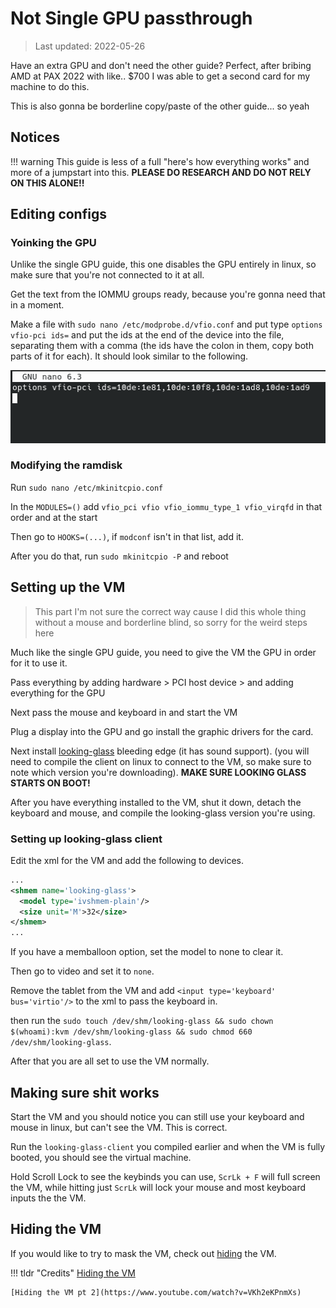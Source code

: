 # Not Single GPU passthrough
> Last updated: 2022-05-26

Have an extra GPU and don't need the other guide? Perfect, after bribing AMD at PAX 2022 with like.. $700 I was able to get a second card for my machine to do this.

This is also gonna be borderline copy/paste of the other guide... so yeah

## Notices
!!! warning
    This guide is less of a full "here's how everything works" and more of a jumpstart into this. **PLEASE DO RESEARCH AND DO NOT RELY ON THIS ALONE!!**

## Editing configs
### Yoinking the GPU
Unlike the single GPU guide, this one disables the GPU entirely in linux, so make sure that you're not connected to it at all.

Get the text from the IOMMU groups ready, because you're gonna need that in a moment.

Make a file with `sudo nano /etc/modprobe.d/vfio.conf` and put type `options vfio-pci ids=` and put the ids at the end of the device into the file, separating them with a comma (the ids have the colon in them, copy both parts of it for each). It should look similar to the following.

![01_vfio_hijack](img/2gpu_pass/01_vfio_hijack.png)

### Modifying the ramdisk
Run `sudo nano /etc/mkinitcpio.conf`

In the `MODULES=()` add `vfio_pci vfio vfio_iommu_type_1 vfio_virqfd` in that order and at the start

Then go to `HOOKS=(...)`, if `modconf` isn't in that list, add it.

After you do that, run `sudo mkinitcpio -P` and reboot

## Setting up the VM
>This part I'm not sure the correct way cause I did this whole thing without a mouse and borderline blind, so sorry for the weird steps here

Much like the single GPU guide, you need to give the VM the GPU in order for it to use it.

Pass everything by adding hardware > PCI host device > and adding everything for the GPU

Next pass the mouse and keyboard in and start the VM

Plug a display into the GPU and go install the graphic drivers for the card.

Next install [looking-glass](https://looking-glass.io/) bleeding edge (it has sound support). (you will need to compile the client on linux to connect to the VM, so make sure to note which version you're downloading). **MAKE SURE LOOKING GLASS STARTS ON BOOT!**

After you have everything installed to the VM, shut it down, detach the keyboard and mouse, and compile the looking-glass version you're using.

### Setting up looking-glass client
Edit the xml for the VM and add the following to devices.
```xml
...
<shmem name='looking-glass'>
  <model type='ivshmem-plain'/>
  <size unit='M'>32</size>
</shmem>
...
```

If you have a memballoon option, set the model to none to clear it.

Then go to video and set it to `none`.

Remove the tablet from the VM and add `<input type='keyboard' bus='virtio'/>` to the xml to pass the keyboard in.

then run the `sudo touch /dev/shm/looking-glass && sudo chown $(whoami):kvm /dev/shm/looking-glass && sudo chmod 660 /dev/shm/looking-glass`.

After that you are all set to use the VM normally.

## Making sure shit works
Start the VM and you should notice you can still use your keyboard and mouse in linux, but can't see the VM. This is correct.

Run the `looking-glass-client` you compiled earlier and when the VM is fully booted, you should see the virtual machine.

Hold Scroll Lock to see the keybinds you can use, `ScrLk + F` will full screen the VM, while hitting just `ScrLk` will lock your mouse and most keyboard inputs the the VM.

## Hiding the VM
If you would like to try to mask the VM, check out [hiding](../hide) the VM.

!!! tldr "Credits"
    [Hiding the VM](https://www.youtube.com/watch?v=rrlpg6F82S4)

    [Hiding the VM pt 2](https://www.youtube.com/watch?v=VKh2eKPnmXs)